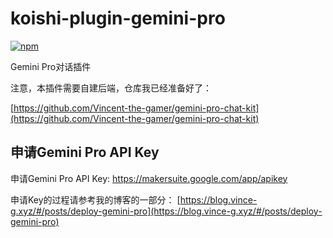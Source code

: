 # koishi-plugin-gemini-pro

[![npm](https://img.shields.io/npm/v/koishi-plugin-gemini-pro?style=flat-square)](https://www.npmjs.com/package/koishi-plugin-gemini-pro)

Gemini Pro对话插件

注意，本插件需要自建后端，仓库我已经准备好了：

[https://github.com/Vincent-the-gamer/gemini-pro-chat-kit](https://github.com/Vincent-the-gamer/gemini-pro-chat-kit)

## 申请Gemini Pro API Key

申请Gemini Pro API Key: https://makersuite.google.com/app/apikey

申请Key的过程请参考我的博客的一部分：
[https://blog.vince-g.xyz/#/posts/deploy-gemini-pro](https://blog.vince-g.xyz/#/posts/deploy-gemini-pro)

